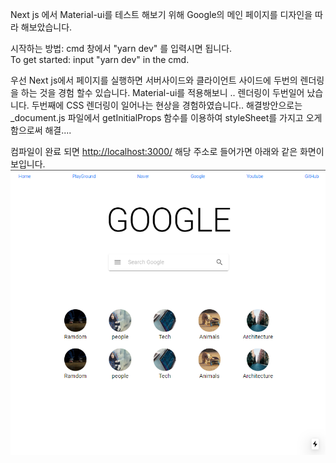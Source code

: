 ﻿Next js 에서 Material-ui를 테스트 해보기 위해 Google의 메인 페이지를 디자인을 따라 해보았습니다. 

시작하는 방법: cmd 창에서 "yarn dev" 를 입력시면 됩니다.  
To get started: input "yarn dev" in the cmd.

우선 Next js에서 페이지를 실행하면 서버사이드와 클라이언트 사이드에 두번의 렌더링을 하는 것을 경험 할수 있습니다. 
Material-ui를 적용해보니 .. 렌더링이 두번일어 났습니다.  두번째에 CSS 렌더링이 일어나는 현상을 경험하였습니다..
해결방안으로는 _document.js 파일에서 getInitialProps 함수를 이용하여 styleSheet를 가지고 오게 함으로써 해결.... 

컴파일이 완료 되면 [http://localhost:3000/](http://localhost:3000/) 해당 주소로 들어가면 아래와 같은 화면이 보입니다.
![index](./readme_image/index.png)

